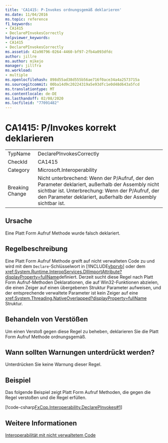```yaml
---
title: 'CA1415: P-Invokes ordnungsgemäß deklarieren'
ms.date: 11/04/2016
ms.topic: reference
f1_keywords:
- CA1415
- DeclarePInvokesCorrectly
helpviewer_keywords:
- CA1415
- DeclarePInvokesCorrectly
ms.assetid: 42a90796-0264-4460-bf97-2fb4a093dfdc
author: jillre
ms.author: mikejo
manager: jillfra
ms.workload:
- multiple
ms.openlocfilehash: 898d55ad38d555b56ae716f0ace34a4a2573715a
ms.sourcegitcommit: 00ba14d9c20224319a5e93dfc1e0d48d643a5fcd
ms.translationtype: MT
ms.contentlocale: de-DE
ms.lasthandoff: 02/08/2020
ms.locfileid: "77091482"
---
```

# <a name="ca1415-declare-pinvokes-correctly"></a>CA1415: P/Invokes korrekt deklarieren

|||
|-|-|
|TypName|DeclarePInvokesCorrectly|
|CheckId|CA1415|
|Category|Microsoft.Interoperability|
|Breaking Change|Nicht unterbrechend: Wenn der P/Aufruf, der den Parameter deklariert, außerhalb der Assembly nicht sichtbar ist. Unterbrechung: Wenn der P/Aufruf, der den Parameter deklariert, außerhalb der Assembly sichtbar ist.|

## <a name="cause"></a>Ursache
Eine Platt Form Aufruf Methode wurde falsch deklariert.

## <a name="rule-description"></a>Regelbeschreibung
Eine Platt Form Aufruf Methode greift auf nicht verwalteten Code zu und wird mit dem `Declare`-Schlüsselwort in [!INCLUDE[vbprvb](../code-quality/includes/vbprvb_md.md)] oder dem <xref:System.Runtime.InteropServices.DllImportAttribute?displayProperty=fullName>definiert. Derzeit sucht diese Regel nach Platt Form Aufruf-Methoden Deklarationen, die auf Win32-Funktionen abzielen, die einen Zeiger auf einen übergebenen Struktur Parameter aufweisen, und der entsprechende verwaltete Parameter ist kein Zeiger auf eine <xref:System.Threading.NativeOverlapped?displayProperty=fullName> Struktur.

## <a name="how-to-fix-violations"></a>Behandeln von Verstößen
Um einen Verstoß gegen diese Regel zu beheben, deklarieren Sie die Platt Form Aufruf Methode ordnungsgemäß.

## <a name="when-to-suppress-warnings"></a>Wann sollten Warnungen unterdrückt werden?
Unterdrücken Sie keine Warnung dieser Regel.

## <a name="example"></a>Beispiel
Das folgende Beispiel zeigt Platt Form Aufruf Methoden, die gegen die Regel verstoßen und die Regel erfüllen.

[!code-csharp[FxCop.Interoperability.DeclarePInvokes#1](../code-quality/codesnippet/CSharp/ca1415-declare-p-invokes-correctly_1.cs)]

## <a name="see-also"></a>Weitere Informationen
[Interoperabilität mit nicht verwaltetem Code](/dotnet/framework/interop/index)
